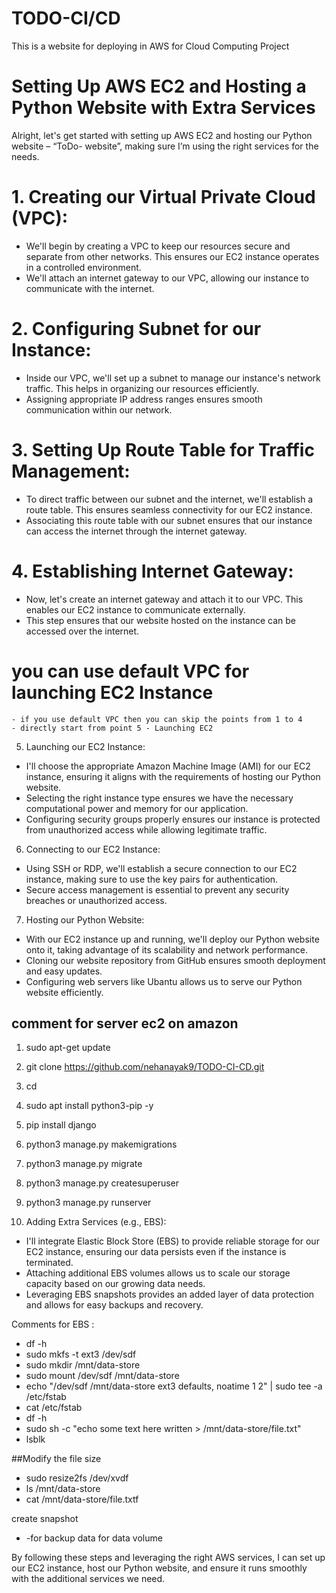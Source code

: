 # TODO-CI/CD
This is a website for deploying in AWS for Cloud Computing Project 

# Setting Up AWS EC2 and Hosting a Python Website with Extra Services

Alright, let's get started with setting up AWS EC2 and hosting our Python website – “ToDo- website”, making sure I’m using the right services for the needs.

# 1. Creating our Virtual Private Cloud (VPC):
-	We'll begin by creating a VPC to keep our resources secure and separate from other networks. This ensures our EC2 instance operates in a controlled environment.
-	We'll attach an internet gateway to our VPC, allowing our instance to communicate with the internet.

# 2. Configuring Subnet for our Instance:
-	Inside our VPC, we'll set up a subnet to manage our instance's network traffic. This helps in organizing our resources efficiently.
-	Assigning appropriate IP address ranges ensures smooth communication within our network.

# 3. Setting Up Route Table for Traffic Management:
-	To direct traffic between our subnet and the internet, we'll establish a route table. This ensures seamless connectivity for our EC2 instance.
-	Associating this route table with our subnet ensures that our instance can access the internet through the internet gateway.

# 4. Establishing Internet Gateway:
-	Now, let's create an internet gateway and attach it to our VPC. This enables our EC2 instance to communicate externally.
-	This step ensures that our website hosted on the instance can be accessed over the internet.

  # you can use default VPC for launching EC2 Instance #
    - if you use default VPC then you can skip the points from 1 to 4
    - directly start from point 5 - Launching EC2

5. Launching our EC2 Instance:
-	I'll choose the appropriate Amazon Machine Image (AMI) for our EC2 instance, ensuring it aligns with the requirements of hosting our Python website.
-	Selecting the right instance type ensures we have the necessary computational power and memory for our application.
-	Configuring security groups properly ensures our instance is protected from unauthorized access while allowing legitimate traffic.

6. Connecting to our EC2 Instance:
-	Using SSH or RDP, we'll establish a secure connection to our EC2 instance, making sure to use the key pairs for authentication.
-	Secure access management is essential to prevent any security breaches or unauthorized access.

7. Hosting our Python Website:
-	With our EC2 instance up and running, we'll deploy our Python website onto it, taking advantage of its scalability and network performance.
-	Cloning our website repository from GitHub ensures smooth deployment and easy updates.
-	Configuring web servers like Ubantu allows us to serve our Python website efficiently.

## comment for server ec2 on amazon  ##

1.  sudo apt-get update

2.  git clone https://github.com/nehanayak9/TODO-CI-CD.git

3.  cd 

4.  sudo apt install python3-pip -y

5.  pip install django

6.  python3 manage.py makemigrations

7.  python3 manage.py migrate

8.  python3 manage.py createsuperuser

9.  python3 manage.py runserver

8. Adding Extra Services (e.g., EBS):
-	I'll integrate Elastic Block Store (EBS) to provide reliable storage for our EC2 instance, ensuring our data persists even if the instance is terminated.
-	Attaching additional EBS volumes allows us to scale our storage capacity based on our growing data needs.
-	Leveraging EBS snapshots provides an added layer of data protection and allows for easy backups and recovery.

Comments for EBS :
-	df -h
-	sudo mkfs -t  ext3 /dev/sdf
-	sudo mkdir /mnt/data-store
-	sudo mount /dev/sdf /mnt/data-store
-	echo "/dev/sdf /mnt/data-store ext3 defaults, noatime 1 2" | sudo tee -a /etc/fstab
-	cat /etc/fstab
-	df -h
-	sudo sh -c "echo some text here written > /mnt/data-store/file.txt"
-	lsblk

##Modify the file size
-	sudo resize2fs /dev/xvdf
-	ls /mnt/data-store 
-	cat /mnt/data-store/file.txtf

create snapshot
-	-for backup data for data volume

By following these steps and leveraging the right AWS services, I can set up our EC2 instance, host our Python website, and ensure it runs smoothly with the additional services we need.
